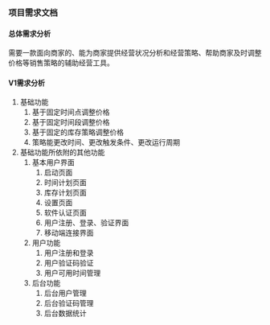 ### 项目需求文档

#### 总体需求分析

需要一款面向商家的、能为商家提供经营状况分析和经营策略、帮助商家及时调整价格等销售策略的辅助经营工具。

#### V1需求分析

1. 基础功能
   1. 基于固定时间点调整价格
   2. 基于固定时间段调整价格
   3. 基于固定的库存策略调整价格
   4. 策略能更改时间、更改触发条件、更改运行周期
2. 基础功能所依附的其他功能
   1. 基本用户界面
      1. 启动页面
      2. 时间计划页面
      3. 库存计划页面
      4. 设置页面
      5. 软件认证页面
      6. 用户注册、登录、验证界面
      7. 移动端连接界面
   2. 用户功能
      1. 用户注册和登录
      2. 用户验证码验证
      3. 用户可用时间管理
   3. 后台功能
      1. 后台用户管理
      2. 后台验证码管理
      3. 后台数据统计



